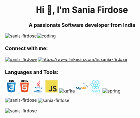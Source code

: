 <h1 align="center">Hi 👋, I'm Sania Firdose</h1>
<h3 align="center">A passionate Software developer from India</h3>

<img align="right" alt="coding" width="400" src="![image](https://github.com/user-attachments/assets/16049d7d-3241-45b5-ab1b-2e73f351b12f)">

<p align="left"> <img src="https://komarev.com/ghpvc/?username=sania-firdose&label=Profile%20views&color=0e75b6&style=flat" alt="sania-firdose" /> </p>

<h3 align="left">Connect with me:</h3>
<p align="left">
<a href="https://twitter.com/sania_firdose" target="blank"><img align="center" src="https://raw.githubusercontent.com/rahuldkjain/github-profile-readme-generator/master/src/images/icons/Social/twitter.svg" alt="sania_firdose" height="30" width="40" /></a>
<a href="https://linkedin.com/in/https://www.linkedin.com/in/sania-firdose" target="blank"><img align="center" src="https://raw.githubusercontent.com/rahuldkjain/github-profile-readme-generator/master/src/images/icons/Social/linked-in-alt.svg" alt="https://www.linkedin.com/in/sania-firdose" height="30" width="40" /></a>
</p>

<h3 align="left">Languages and Tools:</h3>
<p align="left"> <a href="https://www.w3schools.com/css/" target="_blank" rel="noreferrer"> <img src="https://raw.githubusercontent.com/devicons/devicon/master/icons/css3/css3-original-wordmark.svg" alt="css3" width="40" height="40"/> </a> <a href="https://www.w3.org/html/" target="_blank" rel="noreferrer"> <img src="https://raw.githubusercontent.com/devicons/devicon/master/icons/html5/html5-original-wordmark.svg" alt="html5" width="40" height="40"/> </a> <a href="https://www.java.com" target="_blank" rel="noreferrer"> <img src="https://raw.githubusercontent.com/devicons/devicon/master/icons/java/java-original.svg" alt="java" width="40" height="40"/> </a> <a href="https://developer.mozilla.org/en-US/docs/Web/JavaScript" target="_blank" rel="noreferrer"> <img src="https://raw.githubusercontent.com/devicons/devicon/master/icons/javascript/javascript-original.svg" alt="javascript" width="40" height="40"/> </a> <a href="https://kafka.apache.org/" target="_blank" rel="noreferrer"> <img src="https://www.vectorlogo.zone/logos/apache_kafka/apache_kafka-icon.svg" alt="kafka" width="40" height="40"/> </a> <a href="https://www.mysql.com/" target="_blank" rel="noreferrer"> <img src="https://raw.githubusercontent.com/devicons/devicon/master/icons/mysql/mysql-original-wordmark.svg" alt="mysql" width="40" height="40"/> </a> <a href="https://reactjs.org/" target="_blank" rel="noreferrer"> <img src="https://raw.githubusercontent.com/devicons/devicon/master/icons/react/react-original-wordmark.svg" alt="react" width="40" height="40"/> </a> <a href="https://spring.io/" target="_blank" rel="noreferrer"> <img src="https://www.vectorlogo.zone/logos/springio/springio-icon.svg" alt="spring" width="40" height="40"/> </a> </p>

<p><img align="left" src="https://github-readme-stats.vercel.app/api/top-langs?username=sania-firdose&show_icons=true&locale=en&layout=compact" alt="sania-firdose" /></p>

<p>&nbsp;<img align="center" src="https://github-readme-stats.vercel.app/api?username=sania-firdose&show_icons=true&locale=en" alt="sania-firdose" /></p>

<p><img align="center" src="https://github-readme-streak-stats.herokuapp.com/?user=sania-firdose&" alt="sania-firdose" /></p>
